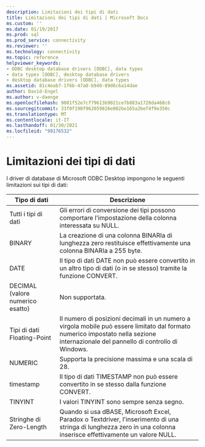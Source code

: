 ```yaml
---
description: Limitazioni dei tipi di dati
title: Limitazioni dei tipi di dati | Microsoft Docs
ms.custom: ''
ms.date: 01/19/2017
ms.prod: sql
ms.prod_service: connectivity
ms.reviewer: ''
ms.technology: connectivity
ms.topic: reference
helpviewer_keywords:
- ODBC desktop database drivers [ODBC], data types
- data types [ODBC], desktop database drivers
- desktop database drivers [ODBC], data types
ms.assetid: 81c4eab7-1f6b-47a0-b940-89d6c6a14dae
author: David-Engel
ms.author: v-daenge
ms.openlocfilehash: 9081f52e7cf79613b9021ce7b883a1720da468c6
ms.sourcegitcommit: 33f0f190f962059826e002be165a2bef4f9e350c
ms.translationtype: MT
ms.contentlocale: it-IT
ms.lasthandoff: 01/30/2021
ms.locfileid: "99176532"
---
```

# <a name="data-type-limitations"></a>Limitazioni dei tipi di dati
I driver di database di Microsoft ODBC Desktop impongono le seguenti limitazioni sui tipi di dati:  
  
|Tipo di dati|Descrizione|  
|---------------|-----------------|  
|Tutti i tipi di dati|Gli errori di conversione dei tipi possono comportare l'impostazione della colonna interessata su NULL.|  
|BINARY|La creazione di una colonna BINARIa di lunghezza zero restituisce effettivamente una colonna BINARIa a 255 byte.|  
|DATE|Il tipo di dati DATE non può essere convertito in un altro tipo di dati (o in se stesso) tramite la funzione CONVERT.|  
|DECIMAL (valore numerico esatto)|Non supportata.|  
|Tipi di dati Floating-Point|Il numero di posizioni decimali in un numero a virgola mobile può essere limitato dal formato numerico impostato nella sezione internazionale del pannello di controllo di Windows.|  
|NUMERIC|Supporta la precisione massima e una scala di 28.|  
|timestamp|Il tipo di dati TIMESTAMP non può essere convertito in se stesso dalla funzione CONVERT.|  
|TINYINT|I valori TINYINT sono sempre senza segno.|  
|Stringhe di Zero-Length|Quando si usa dBASE, Microsoft Excel, Paradox o Textdriver, l'inserimento di una stringa di lunghezza zero in una colonna inserisce effettivamente un valore NULL.|
